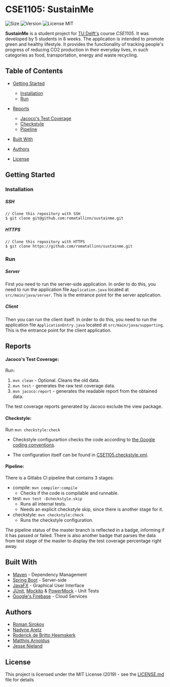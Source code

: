 # CSE1105: SustainMe

<!-- ![Build](https://img.shields.io/circleci/project/github/romatallinn/sustainme/master.svg) -->
![Size](https://img.shields.io/github/repo-size/romatallinn/sustainme.svg)
![Version](https://img.shields.io/github/release/romatallinn/sustainme.svg)
![License MIT](https://img.shields.io/github/license/romatallinn/sustainme.svg)

**SustainMe** is a student project for [TU Delft's](tudelft.nl) course *CSE1105*. It was developed by 5 students in 8 weeks. The application is intended to promote green and healthy lifestyle. It provides the functionality of tracking people's progress of reducing CO2 production in their everyday lives, in such categories as food, transportation, energy and waste recycling.

## Table of Contents

- [Getting Started](#getting-started)
  - [Installation](#installation)
  - [Run](#run)

- [Reports](#reports)
  - [Jacoco's Test Coverage](#jacocos-test-coverage)
  - [Checkstyle](#checkstyle)
  - [Pipeline](#pipeline)

- [Built With](#built-with)

- [Authors](#authors)

- [License](#license)

## Getting Started

### Installation

##### SSH

```
// Clone this repository with SSH
$ git clone git@github.com:romatallinn/sustainme.git
```

##### HTTPS

```
// Clone this repository with HTTPS
$ git clone https://github.com/romatallinn/sustainme.git
```

### Run

##### Server
First you need to run the server-side application. In order to do this, you need to run the application file `Application.java` located at `src/main/java/server`. This is the entrance point for the server application.

##### Client
Then you can run the client itself. In order to do this, you need to run the application file `ApplicationEntry.java` located at `src/main/java/supporting`. This is the entrance point for the client application.

## Reports

#### Jacoco's Test Coverage:  
Run:
1) `mvn clean` - Optional. Cleans the old data.
2) `mvn test` - generates the raw test coverage data.
3) `mvn jacoco:report` - generates the readable report from the obtained data.

The test coverage reports generated by Jacoco exclude the view package.


#### Checkstyle:  
Run `mvn checkstyle:check`

- Checkstyle configurartion checks the code according to [the Google coding conventions](https://google-styleguide.googlecode.com/svn-history/r130/trunk/javaguide.html).

- The configuration itself can be found in [CSE1105.checkstyle.xml](CSE1105.checkstyle.xml).


#### Pipeline:

There is a Gitlabs CI pipeline that contains 3 stages:
- compile: `mvn compiler:compile`
    - Checks if the code is compilable and runnable.
- test: `mvn test -Dcheckstyle.skip`
    - Runs all internal tests.
    - Needs an explicit checkstyle skip, since there is another stage for it.
- checkstyle: `mvn checkstyle:check`
    - Runs the checkstyle configuration.

The pipeline status of the master branch is reflected in a badge, informing if it has passed or failed. There is also another badge that parses the data from test stage of the master to display the test coverage percentage right away.

## Built With
-	[Maven](https://maven.apache.org/) - Dependency Management
- [Spring Boot](https://spring.io/projects/spring-boot) - Server-side
-	[JavaFX](https://openjfx.io) - Graphical User Interface
- [JUnit](https://junit.org/junit5/), [Mockito](https://site.mockito.org) & [PowerMock](https://github.com/powermock/powermock/wiki) - Unit Tests
-	[Google's Firebase](http://firebase.google.com) - Cloud Services

## Authors
  - [Roman Sirokov](https://github.com/romatallinn)
  - [Nadyne Aretz](https://github.com/n-aretz)
  - [Roderick de Britto Heemskerk](https://github.com/Zero-Smaus)
  - [Matthijs Arnoldus]()
  - [Jesse Nieland]()

## License

This project is licensed under the MIT License (2019) - see the [LICENSE.md](LICENSE.md) file for details
